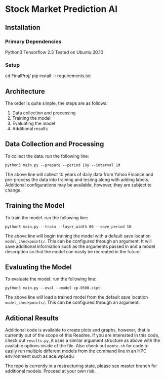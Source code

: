﻿# Stock Market Prediction AI

## Installation

### Primary Dependencies
Python3
Tensorflow 2.3
Tested on Ubuntu 20.10

### Setup
cd FinalProj/
pip install -r requirements.txt

## Architecture
The order is quite simple, the steps are as follows:
1. Data collection and processing
2. Training the model
3. Evaluating the model
4. Additional results

## Data Collection and Processing
To collect the data. run the following line:
```
python3 main.py --prepare --period 10y --interval 1d
```
The above line will collect 10 years of daily data from Yahoo Finance and pre-process the data into training and testing along with adding labels. Additional configurations may be available, however, they are subject to change.

## Training the Model
To train the model. run the following line:
```
python3 main.py --train --layer_width 60 --save_period 10
```
The above line will begin training the model with a default save location `model_checkpoints/`. This can be configured through an argument. It will save additional information such as the arguments passed in and a model description so that the model can easily be recreated in the future.

## Evaluating the Model

To evaluate the model. run the following line:
```
python3 main.py --eval --model cp-0500.ckpt
```
The above line will load a trained model from the default save location `model_checkpoints/`. This can be configured through an argument.

## Aditional Results
Additional code is available to create plots and graphs, however, that is currently out of the scope of this Readme. If you are interested in this code, check out `results.py`, it uses a similar argument structure as above with the available options inside of the file. Also check out `monte.sh` for code to easily run multiple different models from the command line in an HPC environment such as ace.wpi.edu

The repo is currently in a restructuring state, please see master branch for additional models. Proceed at your own risk.
